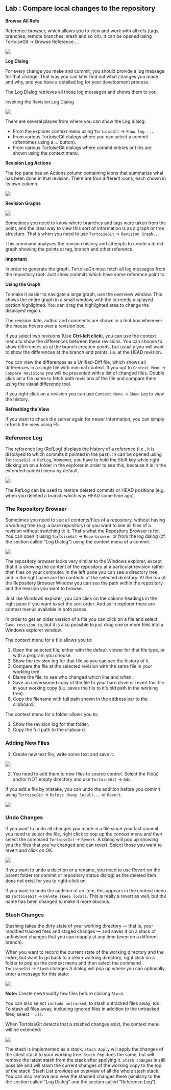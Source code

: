 
## Lab : Compare local changes to the repository

**Browse All Refs**

Reference browser, which allows you to view and work with all refs (tags, branches, remote branches, stash and so on). It can be opened using TortoiseGit → Browse Reference....

![](./images/23.png)

**Log Dialog**

For every change you make and commit, you should provide a log message for that change. That way you can later find out what changes you made and why, and you have a detailed log for your development process.

The Log Dialog retrieves all those log messages and shows them to you. 

Invoking the Revision Log Dialog

![](./images/24.png)


There are several places from where you can show the Log dialog:

- From the explorer context menu using `TortoiseGit` → `Show log....`
- From various TortoiseGit dialogs where you can select a commit (oftentimes using a ... button).
- From various TortoiseGit dialogs where commit entries or files are shown using the context menu.

**Revision Log Actions**

The top pane has an Actions column containing icons that summarize what has been done in that revision. There are four different icons, each shown in its own column.

![](./images/25.png)


**Revision Graphs**


![](./images/26.png)

Sometimes you need to know where branches and tags were taken from the point, and the ideal way to view this sort of information is as a graph or tree structure. That's when you need to use `TortoiseGit` → `Revision Graph...`

This command analyses the revision history and attempts to create a direct graph showing the points at tag, branch and other reference.

**Important**

In order to generate the graph, TortoiseGit must fetch all log messages from the repository root. Just show commits which have some reference point to.


**Using the Graph**

To make it easier to navigate a large graph, use the overview window. This shows the entire graph in a small window, with the currently displayed portion highlighted. You can drag the highlighted area to change the displayed region.

The revision date, author and comments are shown in a hint box whenever the mouse hovers over a revision box.

If you select two revisions (Use **Ctrl-left click**), you can use the context menu to show the differences between these revisions. You can choose to show differences as at the branch creation points, but usually you will want to show the differences at the branch end points, i.e. at the HEAD revision.

You can view the differences as a Unified-Diff file, which shows all differences in a single file with minimal context. If you opt to `Context Menu` → `Compare Revisions` you will be presented with a list of changed files. Double click on a file name to fetch both revisions of the file and compare them using the visual difference tool.

If you right click on a revision you can use `Context Menu` → `Show Log` to view the history.

**Refreshing the View**

If you want to check the server again for newer information, you can simply refresh the view using F5.



### Reference Log

The reference log (RefLog) displays the history of a reference (i.e., it is displayed to which commits it pointed in the past). In can be opened using `TortoiseGit` → `RefLog`, however, you have to hold the Shift key while right clicking on on a folder in the explorer in order to see this, because it is in the extended context menu by default.

![](./images/27.png)

The RefLog can be used to restore deleted commits or HEAD positions (e.g. when you deleted a branch which was HEAD some time ago).


### The Repository Browser

Sometimes you need to see all contents/files of a repository, without having a working tree (e.g. a bare repository) or you want to see all files of a revision without switching to it. That's what the Repository Browser is for. You can open it using `TortoiseGit` → `Repo-browser` or from the log dialog (cf. the section called “Log Dialog”) using the context menu of a commit.

![](./images/28.png)

The repository browser looks very similar to the Windows explorer, except that it is showing the content of the repository at a particular revision rather than files on your computer. In the left pane you can see a directory tree, and in the right pane are the contents of the selected directory. At the top of the Repository Browser Window you can see the path within the repository and the revision you want to browse.

Just like Windows explorer, you can click on the column headings in the right pane if you want to set the sort order. And as in explorer there are context menus available in both panes.

In order to get an older version of a file you can click on a file and select `Save revision to`, but it is also possible to just drag one or more files into a Windows explorer window.

The context menu for a file allows you to:

1. Open the selected file, either with the default viewer for that file type, or with a program you choose.
2. Show the revision log for that file so you can see the history of it.
3. Compare the file at the selected revision with the same file in your working tree.
4. Blame the file, to see who changed which line and when.
5. Save an unversioned copy of the file to your hard drive or revert this file in your working copy (i.e. saves the file to it's old path in the working tree).
6. Copy the filename with full path shown in the address bar to the clipboard.

The context menu for a folder allows you to:

1. Show the revision log for that folder.
2. Copy the full path to the clipboard.


### Adding New Files

1. Create new text file, write some text and save it.

![](./images/29.png)

2. You need to add them to new files to source control. Select the file(s) and/or NOT empty directory and use `TortoiseGit` → `Add`.


If you add a file by mistake, you can undo the addition before you commit using `TortoiseGit` → `Delete (keep local)...` or `Revert`.

![](./images/30.png)


### Undo Changes

If you want to undo all changes you made in a file since your last commit you need to select the file, right click to pop up the context menu and then select the command `TortoiseGit` → `Revert`. A dialog will pop up showing you the files that you've changed and can revert. Select those you want to revert and click on OK.

![](./images/31.png)

If you want to undo a deletion or a rename, you need to use Revert on the parent folder (or commit or repository status dialog) as the deleted item does not exist for you to right-click on.

If you want to undo the addition of an item, this appears in the context menu as `TortoiseGit` → `Delete (keep local)`. This is really a revert as well, but the name has been changed to make it more obvious.


### Stash Changes

Stashing takes the dirty state of your working directory — that is, your modified tracked files and staged changes — and saves it on a stack of unfinished changes that you can reapply at any time (even on a different branch).

When you want to record the current state of the working directory and the index, but want to go back to a clean working directory, right click on a folder to pop up the context menu and then select the command `TortoiseGit` → `Stash` changes A dialog will pop up where you can optionally enter a message for this state:

![](./images/32.png)

**Note:** Create new/modify few files before clicking `Stash`.

You can also select `include untracked`, to stash untracked files away, too. To stash all files away, including ignored files in addition to the untracked files, select `--all`.

When TortoiseGit detects that a stashed changes exist, the context menu will be extended:

![](./images/33.png)


The stash is implemented as a stack. `Stash Apply` will apply the changes of the latest stash to your working tree. `Stash Pop` does the same, but will remove the latest stash from the stack after applying it. `Stash changes` is still possible and will stash the current changes of the working copy to the top of the stack. Stash List provides an overview of all the whole stash stack. You can also remove and view the stashed changes there (similarly to the the section called “Log Dialog” and the section called “Reference Log”).

